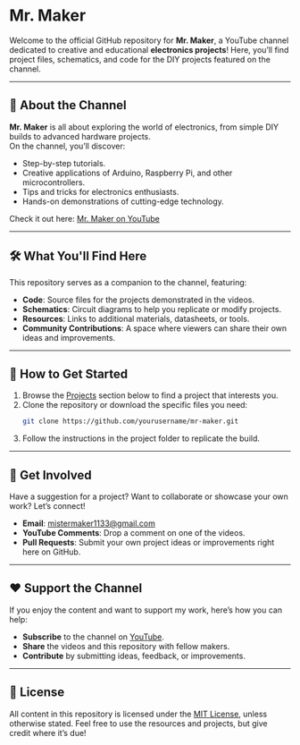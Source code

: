 
# Mr. Maker

Welcome to the official GitHub repository for **Mr. Maker**, a YouTube channel dedicated to creative and educational **electronics projects**! Here, you’ll find project files, schematics, and code for the DIY projects featured on the channel.  

---

## 🎥 About the Channel  

**Mr. Maker** is all about exploring the world of electronics, from simple DIY builds to advanced hardware projects.  
On the channel, you’ll discover:  
- Step-by-step tutorials.  
- Creative applications of Arduino, Raspberry Pi, and other microcontrollers.  
- Tips and tricks for electronics enthusiasts.  
- Hands-on demonstrations of cutting-edge technology.  

Check it out here: [Mr. Maker on YouTube](https://www.youtube.com/@MrMakersLab)  

---

## 🛠️ What You'll Find Here  

This repository serves as a companion to the channel, featuring:  
- **Code**: Source files for the projects demonstrated in the videos.  
- **Schematics**: Circuit diagrams to help you replicate or modify projects.  
- **Resources**: Links to additional materials, datasheets, or tools.  
- **Community Contributions**: A space where viewers can share their own ideas and improvements.  

---

## 🚀 How to Get Started  

1. Browse the [Projects](#projects) section below to find a project that interests you.  
2. Clone the repository or download the specific files you need:  
   ```bash  
   git clone https://github.com/yourusername/mr-maker.git  
   ```  
3. Follow the instructions in the project folder to replicate the build.  

---

## 🌟 Get Involved  

Have a suggestion for a project? Want to collaborate or showcase your own work? Let’s connect!  
- **Email**: mistermaker1133@gmail.com  
- **YouTube Comments**: Drop a comment on one of the videos.  
- **Pull Requests**: Submit your own project ideas or improvements right here on GitHub.  

---

## ❤️ Support the Channel  

If you enjoy the content and want to support my work, here’s how you can help:  
- **Subscribe** to the channel on [YouTube](https://www.youtube.com/c/MAKEarabic).  
- **Share** the videos and this repository with fellow makers.  
- **Contribute** by submitting ideas, feedback, or improvements.  

---

## 📝 License  

All content in this repository is licensed under the [MIT License](LICENSE), unless otherwise stated. Feel free to use the resources and projects, but give credit where it’s due!  
